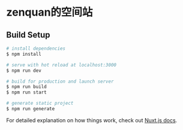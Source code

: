 # zenquan的空间站


<!-- ## TODO

- [ ] 分类相册
- [ ] 权限相册
- [ ] 小应用“玩呢”
  - [x]  画原型图、设计稿
  - [x]  设计基本架构和数据库
      ![](https://cdn.jsdelivr.net/gh/zenquan/diagrams@master/img/玩呢架构图1.png)
  - [ ]  写后端接口
  - [ ]  切图写前端 -->
## Build Setup

```bash
# install dependencies
$ npm install

# serve with hot reload at localhost:3000
$ npm run dev

# build for production and launch server
$ npm run build
$ npm run start

# generate static project
$ npm run generate
```

For detailed explanation on how things work, check out [Nuxt.js docs](https://nuxtjs.org).
